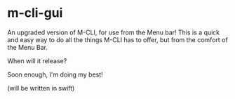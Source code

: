 # m-cli-gui
An upgraded version of M-CLI, for use from the Menu bar! This is a quick and easy way to do all the things M-CLI has to offer, but from the comfort of the Menu Bar.


When will it release?

Soon enough, I'm doing my best!


(will be written in swift) 
